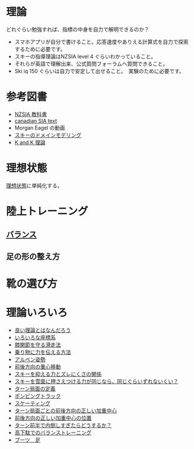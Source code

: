 # 理論
どれぐらい勉強すれば、指標の中身を自力で解明できるのか？
- スマホアプリが自分で書けること。応答速度やありえる計算式を自力で探索するために必要です。
- スキーの指導理論はNZSIA level 4 ぐらいわかっていること。
- それらが英語で理解出来、公式質問フォーラムへ質問できること。
- Ski iq 150 ぐらいは自力で安定して出せること。　実験のために必要です。

# 参考図書
- [NZSIA 教科書](https://www.nzsia.org/downloads/)
- [canadian SIA text](https://www.snowpro.com/en/resources-public)
- Morgan Eagel  の動画
- [スキーのドメインモデリング](https://github.com/koyakei/shintaido/tree/main/src/main/kotlin/ridingSports)
- [K and K 理論](https://www.youtube.com/channel/UCS3DXykPqMKTrRgb20a56ag)

# 理想状態
[理想状態](ideal_condition)に単純化する。

# 陸上トレーニング

## [バランス](balance)

## 足の形の整え方

# 靴の選び方

# 理論いろいろ

- [良い理論とはなんだろう](good_ski_theory.md)
- [いろいろな座標系](axis)
- [膝関節を守る滑走法](how_to_avoid_acl_injury)
- [乗り物に力を伝える方法](乗り物に力を伝える方法)
- [アルペン姿勢](ski_stance)
- [前後方向の重心移動](fore_after_mass_shift_on_ski)
- [スキーを抑える力とズレにくさの関係](improve_edge_grip)
- [スキーを雪面に押さえつける力が同じなら、同じぐらいずれないくい？](edge_grirp)
- [ターン局面の定義](turn_phase)
- [ポンピングトラック](pumping_track)
- [スケーティング](skating)
- [ターン局面ごとの前後方向の正しい加重中心](point_of_fore_after_pressure_center)
- [前後方向の正しい加重中心の位置](point_of_fore_after_pressure_center)
- [ターン前半で内倒しすぎたらどうするか？](how_to_recover_from_too_much_incline)
- [高下駄でのバランストレーニング](balance_trainig_with_free_line_skate)
- [ブーツ　足](boots)